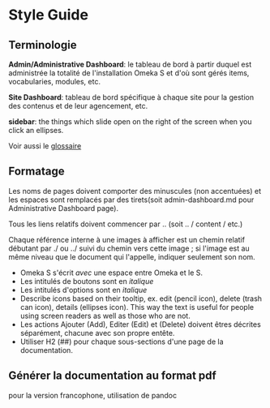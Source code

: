# Style Guide

## Terminologie

**Admin/Administrative Dashboard**: le tableau de bord à partir duquel est administrée la totalité de l'installation Omeka S et d'où sont gérés items, vocabularies, modules, etc.

**Site Dashboard**: tableau de bord spécifique à chaque site pour la gestion des contenus et de leur agencement, etc.

**sidebar**:  the things which slide open on the right of the screen when you click an ellipses.

Voir aussi le [glossaire](glossary.md)

## Formatage

Les noms de pages doivent comporter des minuscules (non accentuées) et les espaces sont remplacés par des tirets(soit admin-dashboard.md pour Administrative Dashboard page).

Tous les liens relatifs doivent commencer par .. (soit .. / content / etc.)

Chaque référence interne à une images à afficher est un chemin relatif débutant par ./ ou ../ suivi du chemin vers cette image ; si l'image est au même niveau que le document qui l'appelle, indiquer seulement son nom.

- Omeka S s'écrit *avec* une espace entre Omeka et le S.
- Les intitulés de boutons sont en *italique*
- Les intitulés d'options sont en *italique*
- Describe icons based on their tooltip, ex. edit (pencil icon), delete (trash can icon), details (ellipses icon). This way the text is useful for people using screen readers as well as those who are not.
- Les actions Ajouter (Add), Editer (Edit) et (Delete) doivent êtres décrites séparément, chacune avec son propre entête.
- Utiliser H2 (##) pour chaque sous-sections d'une page de la documentation.

## Générer la documentation au format pdf

pour la version francophone, utilisation de pandoc
